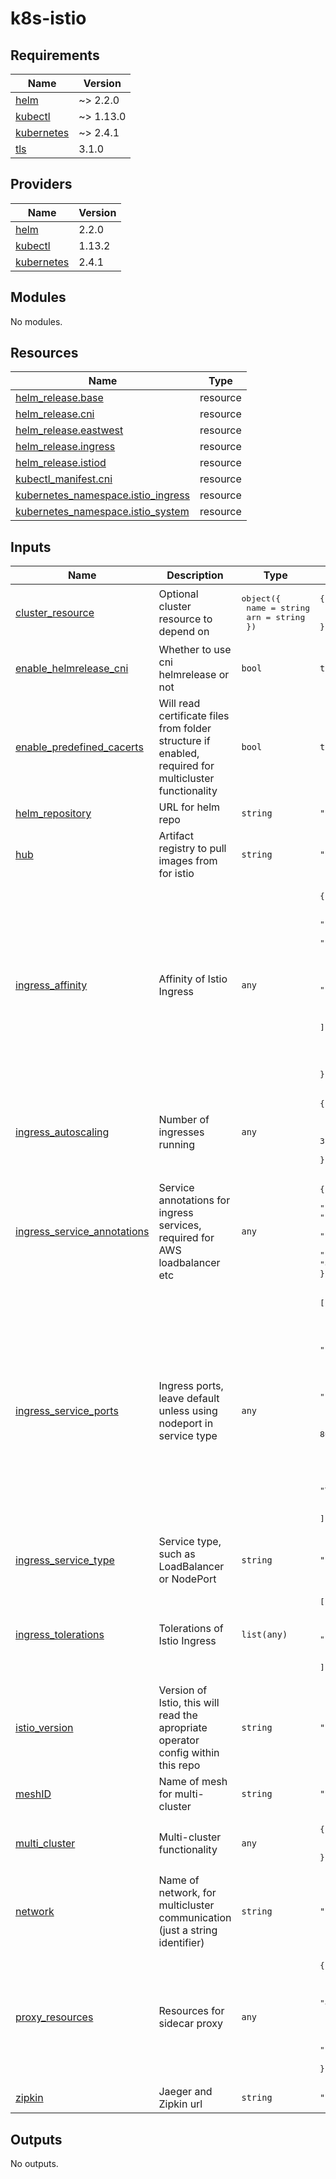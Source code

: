 # k8s-istio

<!-- BEGIN_TF_DOCS -->
## Requirements

| Name | Version |
|------|---------|
| <a name="requirement_helm"></a> [helm](#requirement\_helm) | ~> 2.2.0 |
| <a name="requirement_kubectl"></a> [kubectl](#requirement\_kubectl) | ~> 1.13.0 |
| <a name="requirement_kubernetes"></a> [kubernetes](#requirement\_kubernetes) | ~> 2.4.1 |
| <a name="requirement_tls"></a> [tls](#requirement\_tls) | 3.1.0 |

## Providers

| Name | Version |
|------|---------|
| <a name="provider_helm"></a> [helm](#provider\_helm) | 2.2.0 |
| <a name="provider_kubectl"></a> [kubectl](#provider\_kubectl) | 1.13.2 |
| <a name="provider_kubernetes"></a> [kubernetes](#provider\_kubernetes) | 2.4.1 |

## Modules

No modules.

## Resources

| Name | Type |
|------|------|
| [helm_release.base](https://registry.terraform.io/providers/hashicorp/helm/latest/docs/resources/release) | resource |
| [helm_release.cni](https://registry.terraform.io/providers/hashicorp/helm/latest/docs/resources/release) | resource |
| [helm_release.eastwest](https://registry.terraform.io/providers/hashicorp/helm/latest/docs/resources/release) | resource |
| [helm_release.ingress](https://registry.terraform.io/providers/hashicorp/helm/latest/docs/resources/release) | resource |
| [helm_release.istiod](https://registry.terraform.io/providers/hashicorp/helm/latest/docs/resources/release) | resource |
| [kubectl_manifest.cni](https://registry.terraform.io/providers/gavinbunney/kubectl/latest/docs/resources/manifest) | resource |
| [kubernetes_namespace.istio_ingress](https://registry.terraform.io/providers/hashicorp/kubernetes/latest/docs/resources/namespace) | resource |
| [kubernetes_namespace.istio_system](https://registry.terraform.io/providers/hashicorp/kubernetes/latest/docs/resources/namespace) | resource |

## Inputs

| Name | Description | Type | Default | Required |
|------|-------------|------|---------|:--------:|
| <a name="input_cluster_resource"></a> [cluster\_resource](#input\_cluster\_resource) | Optional cluster resource to depend on | <pre>object({<br>    name = string<br>    arn  = string<br>  })</pre> | <pre>{<br>  "arn": "",<br>  "name": ""<br>}</pre> | no |
| <a name="input_enable_helmrelease_cni"></a> [enable\_helmrelease\_cni](#input\_enable\_helmrelease\_cni) | Whether to use cni helmrelease or not | `bool` | `true` | no |
| <a name="input_enable_predefined_cacerts"></a> [enable\_predefined\_cacerts](#input\_enable\_predefined\_cacerts) | Will read certificate files from folder structure if enabled, required for multicluster functionality | `bool` | `true` | no |
| <a name="input_helm_repository"></a> [helm\_repository](#input\_helm\_repository) | URL for helm repo | `string` | `"https://istio-release.storage.googleapis.com/charts"` | no |
| <a name="input_hub"></a> [hub](#input\_hub) | Artifact registry to pull images from for istio | `string` | `"gcr.io/istio-release"` | no |
| <a name="input_ingress_affinity"></a> [ingress\_affinity](#input\_ingress\_affinity) | Affinity of Istio Ingress | `any` | <pre>{<br>  "nodeAffinity": {<br>    "requiredDuringSchedulingIgnoredDuringExecution": {<br>      "nodeSelectorTerms": [<br>        {<br>          "matchExpressions": [<br>            {<br>              "key": "node-role.tvm.telia.com/ingress",<br>              "operator": "Exists"<br>            }<br>          ]<br>        }<br>      ]<br>    }<br>  }<br>}</pre> | no |
| <a name="input_ingress_autoscaling"></a> [ingress\_autoscaling](#input\_ingress\_autoscaling) | Number of ingresses running | `any` | <pre>{<br>  "enabled": true,<br>  "maxReplicas": 9,<br>  "minReplicas": 3,<br>  "targetCPUUtilizationPercentage": 60<br>}</pre> | no |
| <a name="input_ingress_service_annotations"></a> [ingress\_service\_annotations](#input\_ingress\_service\_annotations) | Service annotations for ingress services, required for AWS loadbalancer etc | `any` | <pre>{<br>  "service.beta.kubernetes.io/aws-load-balancer-nlb-target-type": "instance",<br>  "service.beta.kubernetes.io/aws-load-balancer-scheme": "internet-facing",<br>  "service.beta.kubernetes.io/aws-load-balancer-type": "external"<br>}</pre> | no |
| <a name="input_ingress_service_ports"></a> [ingress\_service\_ports](#input\_ingress\_service\_ports) | Ingress ports, leave default unless using nodeport in service type | `any` | <pre>[<br>  {<br>    "name": "status-port",<br>    "port": 15021,<br>    "protocol": "TCP",<br>    "targetPort": 15021<br>  },<br>  {<br>    "name": "http2",<br>    "port": 80,<br>    "protocol": "TCP",<br>    "targetPort": 8080<br>  },<br>  {<br>    "name": "https",<br>    "port": 443,<br>    "protocol": "TCP",<br>    "targetPort": 8443<br>  }<br>]</pre> | no |
| <a name="input_ingress_service_type"></a> [ingress\_service\_type](#input\_ingress\_service\_type) | Service type, such as LoadBalancer or NodePort | `string` | `"LoadBalancer"` | no |
| <a name="input_ingress_tolerations"></a> [ingress\_tolerations](#input\_ingress\_tolerations) | Tolerations of Istio Ingress | `list(any)` | <pre>[<br>  {<br>    "effect": "NoSchedule",<br>    "key": "ingress-node",<br>    "operator": "Exists"<br>  }<br>]</pre> | no |
| <a name="input_istio_version"></a> [istio\_version](#input\_istio\_version) | Version of Istio, this will read the apropriate operator config within this repo | `string` | `"1.12.1"` | no |
| <a name="input_meshID"></a> [meshID](#input\_meshID) | Name of mesh for multi-cluster | `string` | `"tvm"` | no |
| <a name="input_multi_cluster"></a> [multi\_cluster](#input\_multi\_cluster) | Multi-cluster functionality | `any` | <pre>{<br>  "clusterName": "",<br>  "enabled": false<br>}</pre> | no |
| <a name="input_network"></a> [network](#input\_network) | Name of network, for multicluster communication (just a string identifier) | `string` | `"aws"` | no |
| <a name="input_proxy_resources"></a> [proxy\_resources](#input\_proxy\_resources) | Resources for sidecar proxy | `any` | <pre>{<br>  "limits": {<br>    "cpu": "2000m",<br>    "memory": "4096Mi"<br>  },<br>  "requests": {<br>    "cpu": "100m",<br>    "memory": "128Mi"<br>  }<br>}</pre> | no |
| <a name="input_zipkin"></a> [zipkin](#input\_zipkin) | Jaeger and Zipkin url | `string` | `""` | no |

## Outputs

No outputs.
<!-- END_TF_DOCS -->